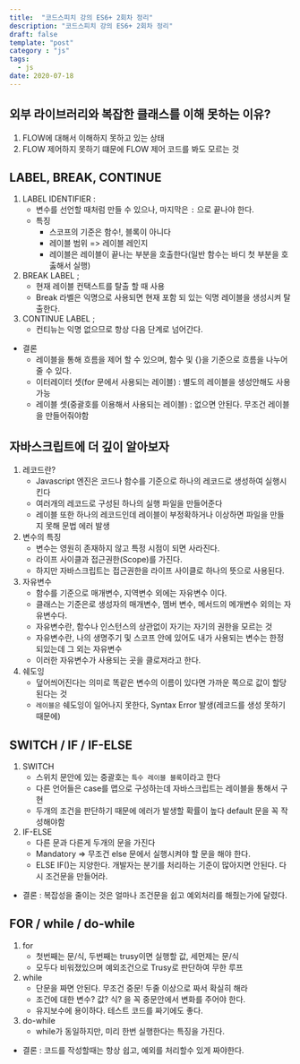 ```yaml
---
title:  "코드스피치 강의 ES6+ 2회차 정리"
description: "코드스피치 강의 ES6+ 2회차 정리"
draft: false
template: "post"
category : "js"
tags:
  - js
date: 2020-07-18
---
```


## 외부 라이브러리와 복잡한 클래스를 이해 못하는 이유?
  
  1. FLOW에 대해서 이해하지 못하고 있는 상태
  2. FLOW 제어하지 못하기 떄문에 FLOW 제어 코드를 봐도 모르는 것

## LABEL, BREAK, CONTINUE

  1. LABEL IDENTIFIER :
      - 변수를 선언할 때처럼 만들 수 있으나, 마지막은 `:` 으로 끝나야 한다.
      - 특징
        - 스코프의 기준은 함수!, 블록이 아니다
        - 레이블 범위 => 레이블 레인지
        - 레이블은 레이블이 끝나는 부분을 호출한다(일반 함수는 바디 첫 부분을 호춣해서 실행) 
  2. BREAK LABEL ;
      - 현재 레이블 컨택스트를 탈출 할 때 사용
      - Break 라벨은 익명으로 사용되면 현재 포함 되 있는 익명 레이블을 생성시켜 탈출한다.
  3. CONTINUE LABEL ;
      - 컨티뉴는 익명 없으므로 항상 다음 단계로 넘어간다.

   * 결론
      - 레이블을 통해 흐름을 제어 할 수 있으며, 함수 및 {}을 기준으로 흐름을 나누어 줄 수 있다.
      - 이터레이터 셋(for 문에서 사용되는 레이블) : 별도의 레이블을 생성안해도 사용 가능
      - 레이블 셋(중괄호를 이용해서 사용되는 레이블) : 없으면 안된다. 무조건 레이블을 만들어줘야함

## 자바스크립트에 더 깊이 알아보자

  1. 레코드란? 
      - Javascript 엔진은 코드나 함수를 기준으로 하나의 레코드로 생성하여 실행시킨다
      - 여러개의 레코드로 구성된 하나의 실행 파일을 만들어준다
      - 레이블 또한 하나의 레코드인데 레이블이 부정확하거나 이상하면 파일을 만들지 못해 문법 에러 발생
  2. 변수의 특징
      - 변수는 영원히 존재하지 않고 특정 시점이 되면 사라진다.
      - 라이프 사이클과 접근권한(Scope)를 가진다.
      - 하지만 자바스크립트는 접근권한을 라이프 사이클로 하나의 뜻으로 사용된다.
  3. 자유변수
      - 함수를 기준으로 매개변수, 지역변수 외에는 자유변수 이다.
      - 클래스는 기준은로 생성자의 매개변수, 멤버 변수, 메서드의 메개변수 외의는 자유변수다.
      - 자유변수란, 함수나 인스턴스의 상관없이 자기는 자기의 권한을 모르는 것
      - 자유변수란, 나의 생명주기 및 스코프 안에 있어도 내가 사용되는 변수는 한정 되있는데 그 외는 자유변수
      - 이러한 자유변수가 사용되는 곳을 클로져라고 한다.
  4. 쉐도잉
      - 덮어씌어진다는 의미로 똑같은 변수의 이름이 있다면 가까운 쪽으로 값이 할당된다는 것
      - `레이블은` 쉐도잉이 일어나지 못한다, Syntax Error 발생(레코드를 생성 못하기 때문에)

## SWITCH / IF / IF-ELSE

  1. SWITCH
      - 스위치 문안에 있는 중괄호는 `특수 레이블 블록`이라고 한다
      - 다른 언어들은 case를 맵으로 구성하는데 자바스크립트는 레이블을 통해서 구현
      - 두개의 조건을 판단하기 때문에 에러가 발생할 확률이 높다 default 문을 꼭 작성해야함
  2. IF-ELSE
      - 다른 문과 다른게 두개의 문을 가진다
      - Mandatory => 무조건 else 문에서 실행시켜야 할 문을 해야 한다.
      - ELSE IF()는 지양한다. 개발자는 분기를 처리하는 기준이 많아지면 안된다. 다시 조건문을 만들어라.

  * 결론 : 복잡성을 줄이는 것은 얼마나 조건문을 쉽고 예외처리를 해줬는가에 달렸다.


## FOR / while / do-while

  1. for
      - 첫번째는 문/식, 두번째는 trusy이면 실행할 값, 세먼제는 문/식
      - 모두다 비워졌있으며 예외조건으로 Trusy로 판단하여 무한 루프 
  2. while
      - 단문을 짜면 안된다. 무조건 중문! 두줄 이상으로 짜서 확실히 해라
      - 조건에 대한 변수? 값? 식? 을 꼭 중문안에서 변화를 주어야 한다. 
      - 유지보수에 용이하다. 테스트 코드를 짜기에도 좋다.
  3. do-while
      - while가 동일하지만, 미리 한번 실행한다는 특징을 가진다.

  * 결론 : 코드를 작성할때는 항상 쉽고, 예외를 처리할수 있게 짜야한다.
